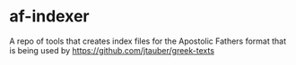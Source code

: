 # af-indexer
A repo of tools that creates index files for the Apostolic Fathers format that is being used by https://github.com/jtauber/greek-texts
